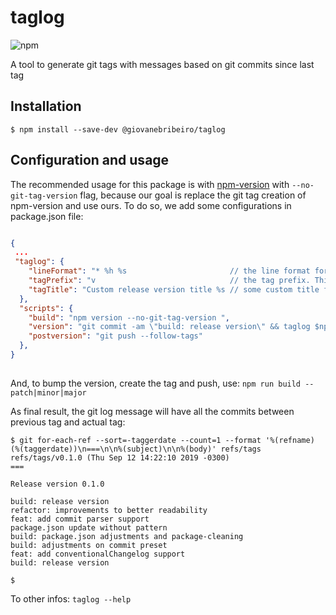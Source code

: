 # taglog

![npm](https://img.shields.io/npm/v/@giovanebribeiro/taglog.svg)

A tool to generate git tags with messages based on git commits since last tag

## Installation

`$ npm install --save-dev @giovanebribeiro/taglog`

## Configuration and usage

The recommended usage for this package is with [npm-version](https://docs.npmjs.com/cli/version) with `--no-git-tag-version` flag,
because our goal is replace the git tag creation of npm-version and use ours. To do so, we add some configurations in package.json 
file:

```json

{
 ...
 "taglog": {
    "lineFormat": "* %h %s                       // the line format for 'git-log --pretty'. This is the default option",
    "tagPrefix": "v                              // the tag prefix. This is the default option.",
    "tagTitle": "Custom release version title %s // some custom title for the tag message. '%s' is replaced by the new tag name. The default option is: 'Release version <new_tag_name>'"
  },
  "scripts": {
    "build": "npm version --no-git-tag-version ",
    "version": "git commit -am \"build: release version\" && taglog $npm_package_version",
    "postversion": "git push --follow-tags"
  },
}
  
```

And, to bump the version, create the tag and push, use: `npm run build -- patch|minor|major`

As final result, the git log message will have all the commits between previous tag and actual tag:

```
$ git for-each-ref --sort=-taggerdate --count=1 --format '%(refname) (%(taggerdate))\n===\n\n%(subject)\n\n%(body)' refs/tags
refs/tags/v0.1.0 (Thu Sep 12 14:22:10 2019 -0300)
===

Release version 0.1.0

build: release version
refactor: improvements to better readability
feat: add commit parser support
package.json update without pattern
build: package.json adjustments and package-cleaning
build: adjustments on commit preset
feat: add conventionalChangelog support
build: release version

$ 
```

To other infos: `taglog --help`
